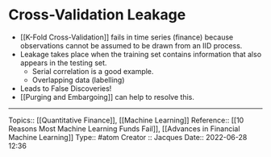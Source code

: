 # Cross-Validation Leakage

* [[K-Fold Cross-Validation]] fails in time series (finance) because observations cannot be assumed to be drawn from an IID process.
* Leakage takes place when the training set contains information that also appears in the testing set.
	* Serial correlation is a good example.
	* Overlapping data (labelling)
* Leads to False Discoveries!
* [[Purging and Embargoing]] can help to resolve this.

---
Topics:: [[Quantitative Finance]], [[Machine Learning]]
Reference:: [[10 Reasons Most Machine Learning Funds Fail]], [[Advances in Financial Machine Learning]]
Type:: #atom 
Creator :: Jacques
Date:: 2022-06-28 12:36